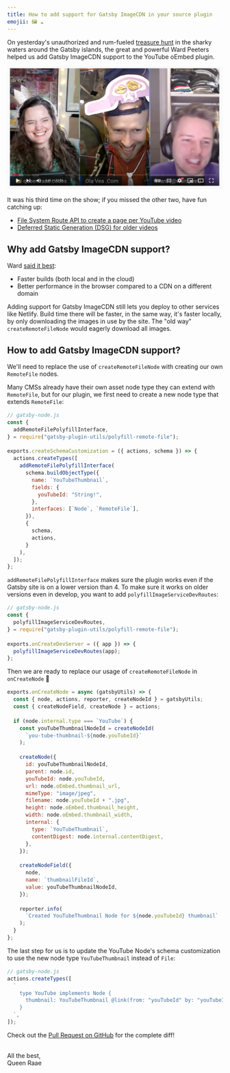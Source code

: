 ```yaml
---
title: How to add support for Gatsby ImageCDN in your source plugin
emojii: 🖼 ☁️
---
```


On yesterday's unauthorized and rum-fueled [treasure hunt](https://youtu.be/IDW2IfaHGIs) in the sharky waters around the Gatsby islands, the great and powerful Ward Peeters helped us add Gatsby ImageCDN support to the YouTube oEmbed plugin.

[![Screengrab of stream](./youtube-screengrab.png)](https://youtu.be/IDW2IfaHGIs)

It was his third time on the show; if you missed the other two, have fun catching up:

- [File System Route API to create a page per YouTube video](https://youtu.be/TX5XPuHhz9o)
- [Deferred Static Generation (DSG) for older videos](https://youtu.be/UsSJ_QNp6uo)

## Why add Gatsby ImageCDN support?

Ward [said it best](https://youtu.be/IDW2IfaHGIs?t=4345):

- Faster builds (both local and in the cloud)
- Better performance in the browser compared to a CDN on a different domain

Adding support for Gatsby ImageCDN still lets you deploy to other services like Netlify. Build time there will be faster, in the same way, it's faster locally, by only downloading the images in use by the site. The "old way" `createRemoteFileNode` would eagerly download all images.

## How to add Gatsby ImageCDN support?

We'll need to replace the use of `createRemoteFileNode` with creating our own `RemoteFile` nodes.

Many CMSs already have their own asset node type they can extend with `RemoteFile`, but for our plugin, we first need to create a new node type that extends `RemoteFile`:

```js
// gatsby-node.js
const {
  addRemoteFilePolyfillInterface,
} = require("gatsby-plugin-utils/polyfill-remote-file");

exports.createSchemaCustomization = ({ actions, schema }) => {
  actions.createTypes([
    addRemoteFilePolyfillInterface(
      schema.buildObjectType({
        name: `YouTubeThumbnail`,
        fields: {
          youTubeId: "String!",
        },
        interfaces: [`Node`, `RemoteFile`],
      }),
      {
        schema,
        actions,
      }
    ),
  ]);
};
```

`addRemoteFilePolyfillInterface` makes sure the plugin works even if the Gatsby site is on a lower version than 4. To make sure it works on older versions even in develop, you want to add `polyfillImageServiceDevRoutes`:

```js
// gatsby-node.js
const {
  polyfillImageServiceDevRoutes,
} = require("gatsby-plugin-utils/polyfill-remote-file");

exports.onCreateDevServer = ({ app }) => {
  polyfillImageServiceDevRoutes(app);
};
```

Then we are ready to replace our usage of `createRemoteFileNode` in `onCreateNode` 🎉

```js
exports.onCreateNode = async (gatsbyUtils) => {
  const { node, actions, reporter, createNodeId } = gatsbyUtils;
  const { createNodeField, createNode } = actions;

  if (node.internal.type === `YouTube`) {
    const youTubeThumbnailNodeId = createNodeId(
      `you-tube-thumbnail-${node.youTubeId}`
    );

    createNode({
      id: youTubeThumbnailNodeId,
      parent: node.id,
      youTubeId: node.youTubeId,
      url: node.oEmbed.thumbnail_url,
      mimeType: "image/jpeg",
      filename: node.youTubeId + ".jpg",
      height: node.oEmbed.thumbnail_height,
      width: node.oEmbed.thumbnail_width,
      internal: {
        type: `YouTubeThumbnail`,
        contentDigest: node.internal.contentDigest,
      },
    });

    createNodeField({
      node,
      name: `thumbnailFileId`,
      value: youTubeThumbnailNodeId,
    });

    reporter.info(
      `Created YouTubeThumbnail Node for ${node.youTubeId} thumbnail`
    );
  }
};
```

The last step for us is to update the YouTube Node's schema customization to use the new node type `YouTubeThumbnail` instead of `File`:

```js
// gatsby-node.js
actions.createTypes([
  `
    type YouTube implements Node {
      thumbnail: YouTubeThumbnail @link(from: "youTubeId" by: "youTubeId")
    }
  `,
]);
```

Check out the [Pull Request on GitHub](https://github.com/queen-raae/gatsby-source-youtube-oembed/pull/7/files) for the complete diff!

&nbsp;  
All the best,  
Queen Raae
